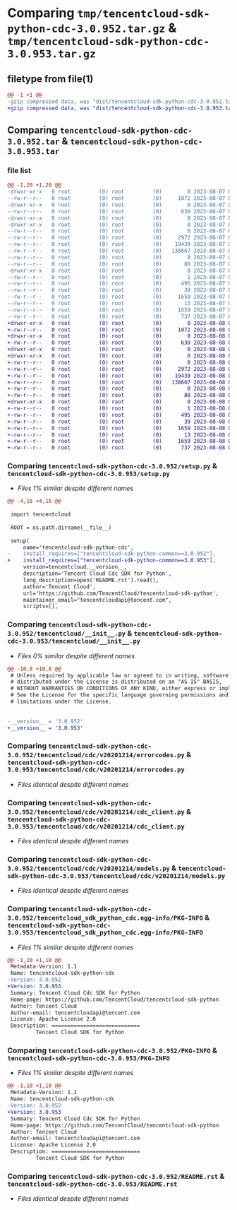 # Comparing `tmp/tencentcloud-sdk-python-cdc-3.0.952.tar.gz` & `tmp/tencentcloud-sdk-python-cdc-3.0.953.tar.gz`

## filetype from file(1)

```diff
@@ -1 +1 @@
-gzip compressed data, was "dist/tencentcloud-sdk-python-cdc-3.0.952.tar", last modified: Mon Aug  7 08:48:22 2023, max compression
+gzip compressed data, was "dist/tencentcloud-sdk-python-cdc-3.0.953.tar", last modified: Tue Aug  8 00:20:17 2023, max compression
```

## Comparing `tencentcloud-sdk-python-cdc-3.0.952.tar` & `tencentcloud-sdk-python-cdc-3.0.953.tar`

### file list

```diff
@@ -1,20 +1,20 @@
-drwxr-xr-x   0 root         (0) root         (0)        0 2023-08-07 08:48:22.000000 tencentcloud-sdk-python-cdc-3.0.952/
--rw-r--r--   0 root         (0) root         (0)     1072 2023-08-07 08:48:22.000000 tencentcloud-sdk-python-cdc-3.0.952/setup.py
-drwxr-xr-x   0 root         (0) root         (0)        0 2023-08-07 08:48:22.000000 tencentcloud-sdk-python-cdc-3.0.952/tencentcloud/
--rw-r--r--   0 root         (0) root         (0)      630 2023-08-07 08:48:22.000000 tencentcloud-sdk-python-cdc-3.0.952/tencentcloud/__init__.py
-drwxr-xr-x   0 root         (0) root         (0)        0 2023-08-07 08:48:22.000000 tencentcloud-sdk-python-cdc-3.0.952/tencentcloud/cdc/
-drwxr-xr-x   0 root         (0) root         (0)        0 2023-08-07 08:48:22.000000 tencentcloud-sdk-python-cdc-3.0.952/tencentcloud/cdc/v20201214/
--rw-r--r--   0 root         (0) root         (0)        0 2023-08-07 08:48:22.000000 tencentcloud-sdk-python-cdc-3.0.952/tencentcloud/cdc/v20201214/__init__.py
--rw-r--r--   0 root         (0) root         (0)     2972 2023-08-07 08:48:22.000000 tencentcloud-sdk-python-cdc-3.0.952/tencentcloud/cdc/v20201214/errorcodes.py
--rw-r--r--   0 root         (0) root         (0)    19439 2023-08-07 08:48:22.000000 tencentcloud-sdk-python-cdc-3.0.952/tencentcloud/cdc/v20201214/cdc_client.py
--rw-r--r--   0 root         (0) root         (0)   138667 2023-08-07 08:48:22.000000 tencentcloud-sdk-python-cdc-3.0.952/tencentcloud/cdc/v20201214/models.py
--rw-r--r--   0 root         (0) root         (0)        0 2023-08-07 08:48:22.000000 tencentcloud-sdk-python-cdc-3.0.952/tencentcloud/cdc/__init__.py
--rw-r--r--   0 root         (0) root         (0)       88 2023-08-07 08:48:22.000000 tencentcloud-sdk-python-cdc-3.0.952/setup.cfg
-drwxr-xr-x   0 root         (0) root         (0)        0 2023-08-07 08:48:22.000000 tencentcloud-sdk-python-cdc-3.0.952/tencentcloud_sdk_python_cdc.egg-info/
--rw-r--r--   0 root         (0) root         (0)        1 2023-08-07 08:48:22.000000 tencentcloud-sdk-python-cdc-3.0.952/tencentcloud_sdk_python_cdc.egg-info/dependency_links.txt
--rw-r--r--   0 root         (0) root         (0)      495 2023-08-07 08:48:22.000000 tencentcloud-sdk-python-cdc-3.0.952/tencentcloud_sdk_python_cdc.egg-info/SOURCES.txt
--rw-r--r--   0 root         (0) root         (0)       39 2023-08-07 08:48:22.000000 tencentcloud-sdk-python-cdc-3.0.952/tencentcloud_sdk_python_cdc.egg-info/requires.txt
--rw-r--r--   0 root         (0) root         (0)     1659 2023-08-07 08:48:22.000000 tencentcloud-sdk-python-cdc-3.0.952/tencentcloud_sdk_python_cdc.egg-info/PKG-INFO
--rw-r--r--   0 root         (0) root         (0)       13 2023-08-07 08:48:22.000000 tencentcloud-sdk-python-cdc-3.0.952/tencentcloud_sdk_python_cdc.egg-info/top_level.txt
--rw-r--r--   0 root         (0) root         (0)     1659 2023-08-07 08:48:22.000000 tencentcloud-sdk-python-cdc-3.0.952/PKG-INFO
--rw-r--r--   0 root         (0) root         (0)      737 2023-08-07 08:48:22.000000 tencentcloud-sdk-python-cdc-3.0.952/README.rst
+drwxr-xr-x   0 root         (0) root         (0)        0 2023-08-08 00:20:17.000000 tencentcloud-sdk-python-cdc-3.0.953/
+-rw-r--r--   0 root         (0) root         (0)     1072 2023-08-08 00:20:17.000000 tencentcloud-sdk-python-cdc-3.0.953/setup.py
+drwxr-xr-x   0 root         (0) root         (0)        0 2023-08-08 00:20:17.000000 tencentcloud-sdk-python-cdc-3.0.953/tencentcloud/
+-rw-r--r--   0 root         (0) root         (0)      630 2023-08-08 00:20:17.000000 tencentcloud-sdk-python-cdc-3.0.953/tencentcloud/__init__.py
+drwxr-xr-x   0 root         (0) root         (0)        0 2023-08-08 00:20:17.000000 tencentcloud-sdk-python-cdc-3.0.953/tencentcloud/cdc/
+drwxr-xr-x   0 root         (0) root         (0)        0 2023-08-08 00:20:17.000000 tencentcloud-sdk-python-cdc-3.0.953/tencentcloud/cdc/v20201214/
+-rw-r--r--   0 root         (0) root         (0)        0 2023-08-08 00:20:17.000000 tencentcloud-sdk-python-cdc-3.0.953/tencentcloud/cdc/v20201214/__init__.py
+-rw-r--r--   0 root         (0) root         (0)     2972 2023-08-08 00:20:17.000000 tencentcloud-sdk-python-cdc-3.0.953/tencentcloud/cdc/v20201214/errorcodes.py
+-rw-r--r--   0 root         (0) root         (0)    19439 2023-08-08 00:20:17.000000 tencentcloud-sdk-python-cdc-3.0.953/tencentcloud/cdc/v20201214/cdc_client.py
+-rw-r--r--   0 root         (0) root         (0)   138667 2023-08-08 00:20:17.000000 tencentcloud-sdk-python-cdc-3.0.953/tencentcloud/cdc/v20201214/models.py
+-rw-r--r--   0 root         (0) root         (0)        0 2023-08-08 00:20:17.000000 tencentcloud-sdk-python-cdc-3.0.953/tencentcloud/cdc/__init__.py
+-rw-r--r--   0 root         (0) root         (0)       88 2023-08-08 00:20:17.000000 tencentcloud-sdk-python-cdc-3.0.953/setup.cfg
+drwxr-xr-x   0 root         (0) root         (0)        0 2023-08-08 00:20:17.000000 tencentcloud-sdk-python-cdc-3.0.953/tencentcloud_sdk_python_cdc.egg-info/
+-rw-r--r--   0 root         (0) root         (0)        1 2023-08-08 00:20:17.000000 tencentcloud-sdk-python-cdc-3.0.953/tencentcloud_sdk_python_cdc.egg-info/dependency_links.txt
+-rw-r--r--   0 root         (0) root         (0)      495 2023-08-08 00:20:17.000000 tencentcloud-sdk-python-cdc-3.0.953/tencentcloud_sdk_python_cdc.egg-info/SOURCES.txt
+-rw-r--r--   0 root         (0) root         (0)       39 2023-08-08 00:20:17.000000 tencentcloud-sdk-python-cdc-3.0.953/tencentcloud_sdk_python_cdc.egg-info/requires.txt
+-rw-r--r--   0 root         (0) root         (0)     1659 2023-08-08 00:20:17.000000 tencentcloud-sdk-python-cdc-3.0.953/tencentcloud_sdk_python_cdc.egg-info/PKG-INFO
+-rw-r--r--   0 root         (0) root         (0)       13 2023-08-08 00:20:17.000000 tencentcloud-sdk-python-cdc-3.0.953/tencentcloud_sdk_python_cdc.egg-info/top_level.txt
+-rw-r--r--   0 root         (0) root         (0)     1659 2023-08-08 00:20:17.000000 tencentcloud-sdk-python-cdc-3.0.953/PKG-INFO
+-rw-r--r--   0 root         (0) root         (0)      737 2023-08-08 00:20:17.000000 tencentcloud-sdk-python-cdc-3.0.953/README.rst
```

### Comparing `tencentcloud-sdk-python-cdc-3.0.952/setup.py` & `tencentcloud-sdk-python-cdc-3.0.953/setup.py`

 * *Files 1% similar despite different names*

```diff
@@ -4,15 +4,15 @@
 
 import tencentcloud
 
 ROOT = os.path.dirname(__file__)
 
 setup(
     name='tencentcloud-sdk-python-cdc',
-    install_requires=["tencentcloud-sdk-python-common==3.0.952"],
+    install_requires=["tencentcloud-sdk-python-common==3.0.953"],
     version=tencentcloud.__version__,
     description='Tencent Cloud Cdc SDK for Python',
     long_description=open('README.rst').read(),
     author='Tencent Cloud',
     url='https://github.com/TencentCloud/tencentcloud-sdk-python',
     maintainer_email="tencentcloudapi@tencent.com",
     scripts=[],
```

### Comparing `tencentcloud-sdk-python-cdc-3.0.952/tencentcloud/__init__.py` & `tencentcloud-sdk-python-cdc-3.0.953/tencentcloud/__init__.py`

 * *Files 0% similar despite different names*

```diff
@@ -10,8 +10,8 @@
 # Unless required by applicable law or agreed to in writing, software
 # distributed under the License is distributed on an "AS IS" BASIS,
 # WITHOUT WARRANTIES OR CONDITIONS OF ANY KIND, either express or implied.
 # See the License for the specific language governing permissions and
 # limitations under the License.
 
 
-__version__ = '3.0.952'
+__version__ = '3.0.953'
```

### Comparing `tencentcloud-sdk-python-cdc-3.0.952/tencentcloud/cdc/v20201214/errorcodes.py` & `tencentcloud-sdk-python-cdc-3.0.953/tencentcloud/cdc/v20201214/errorcodes.py`

 * *Files identical despite different names*

### Comparing `tencentcloud-sdk-python-cdc-3.0.952/tencentcloud/cdc/v20201214/cdc_client.py` & `tencentcloud-sdk-python-cdc-3.0.953/tencentcloud/cdc/v20201214/cdc_client.py`

 * *Files identical despite different names*

### Comparing `tencentcloud-sdk-python-cdc-3.0.952/tencentcloud/cdc/v20201214/models.py` & `tencentcloud-sdk-python-cdc-3.0.953/tencentcloud/cdc/v20201214/models.py`

 * *Files identical despite different names*

### Comparing `tencentcloud-sdk-python-cdc-3.0.952/tencentcloud_sdk_python_cdc.egg-info/PKG-INFO` & `tencentcloud-sdk-python-cdc-3.0.953/tencentcloud_sdk_python_cdc.egg-info/PKG-INFO`

 * *Files 1% similar despite different names*

```diff
@@ -1,10 +1,10 @@
 Metadata-Version: 1.1
 Name: tencentcloud-sdk-python-cdc
-Version: 3.0.952
+Version: 3.0.953
 Summary: Tencent Cloud Cdc SDK for Python
 Home-page: https://github.com/TencentCloud/tencentcloud-sdk-python
 Author: Tencent Cloud
 Author-email: tencentcloudapi@tencent.com
 License: Apache License 2.0
 Description: ============================
         Tencent Cloud SDK for Python
```

### Comparing `tencentcloud-sdk-python-cdc-3.0.952/PKG-INFO` & `tencentcloud-sdk-python-cdc-3.0.953/PKG-INFO`

 * *Files 1% similar despite different names*

```diff
@@ -1,10 +1,10 @@
 Metadata-Version: 1.1
 Name: tencentcloud-sdk-python-cdc
-Version: 3.0.952
+Version: 3.0.953
 Summary: Tencent Cloud Cdc SDK for Python
 Home-page: https://github.com/TencentCloud/tencentcloud-sdk-python
 Author: Tencent Cloud
 Author-email: tencentcloudapi@tencent.com
 License: Apache License 2.0
 Description: ============================
         Tencent Cloud SDK for Python
```

### Comparing `tencentcloud-sdk-python-cdc-3.0.952/README.rst` & `tencentcloud-sdk-python-cdc-3.0.953/README.rst`

 * *Files identical despite different names*

